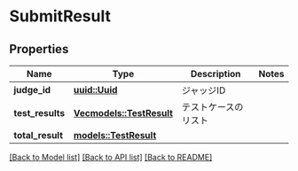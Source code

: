 # SubmitResult

## Properties

Name | Type | Description | Notes
------------ | ------------- | ------------- | -------------
**judge_id** | [**uuid::Uuid**](uuid::Uuid.md) | ジャッジID | 
**test_results** | [**Vec<models::TestResult>**](TestResult.md) | テストケースのリスト | 
**total_result** | [**models::TestResult**](TestResult.md) |  | 

[[Back to Model list]](../README.md#documentation-for-models) [[Back to API list]](../README.md#documentation-for-api-endpoints) [[Back to README]](../README.md)


